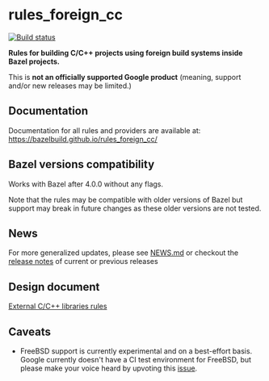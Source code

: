 # rules_foreign_cc

[![Build status](https://badge.buildkite.com/c28afbf846e2077715c753dda1f4b820cdcc46cc6cde16503c.svg?branch=main)](https://buildkite.com/bazel/rules-foreign-cc?branch=main)

**Rules for building C/C++ projects using foreign build systems inside Bazel projects.**

This is **not an officially supported Google product**
(meaning, support and/or new releases may be limited.)

## Documentation

Documentation for all rules and providers are available at: https://bazelbuild.github.io/rules_foreign_cc/

## Bazel versions compatibility

Works with Bazel after 4.0.0 without any flags.

Note that the rules may be compatible with older versions of Bazel but support may break
in future changes as these older versions are not tested.

## News

For more generalized updates, please see [NEWS.md](./NEWS.md) or checkout the
[release notes](https://github.com/bazelbuild/rules_foreign_cc/releases) of current or previous releases

## Design document

[External C/C++ libraries rules](https://docs.google.com/document/d/1Gv452Vtki8edo_Dj9VTNJt5DA_lKTcSMwrwjJOkLaoU/edit?usp=sharing)

[ccb]: https://docs.bazel.build/versions/master/be/c-cpp.html#cc_binary
[ccl]: https://docs.bazel.build/versions/master/be/c-cpp.html#cc_library
[cct]: https://docs.bazel.build/versions/master/be/c-cpp.html#cc_toolchain

## Caveats

* FreeBSD support is currently experimental and on a best-effort basis. 
  Google currently doesn't have a CI test environment for FreeBSD, 
  but please make your voice heard by upvoting this 
  [issue](https://github.com/bazelbuild/continuous-integration/issues/258).


